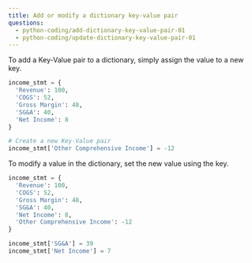 ```yaml
---
title: Add or modify a dictionary key-value pair
questions:
  - python-coding/add-dictionary-key-value-pair-01
  - python-coding/update-dictionary-key-value-pair-01
---
```


To add a Key-Value pair to a dictionary, simply assign the value to a new key.

```python
income_stmt = {
  'Revenue': 100,
  'COGS': 52,
  'Gross Margin': 48,
  'SG&A': 40,
  'Net Income': 8
}

# Create a new Key-Value pair
income_stmt['Other Comprehensive Income'] = -12
```

To modify a value in the dictionary, set the new value using the key.

```python
income_stmt = {
  'Revenue': 100,
  'COGS': 52,
  'Gross Margin': 48,
  'SG&A': 40,
  'Net Income': 8,
  'Other Comprehensive Income': -12
}

income_stmt['SG&A'] = 39
income_stmt['Net Income'] = 7
```
